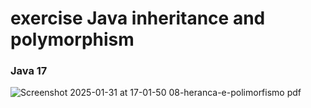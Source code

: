 # exercise  Java inheritance and polymorphism
### Java 17
![Screenshot 2025-01-31 at 17-01-50 08-heranca-e-polimorfismo pdf](https://github.com/user-attachments/assets/25397cae-d1a8-4122-82fc-2cbc9c57d238)
